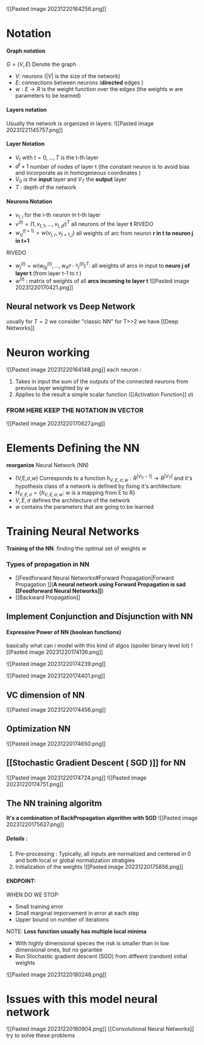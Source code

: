 
![[Pasted image 20231220164256.png]]
# Notation 
#### Graph notation
$G = (V,E)$ Denote the graph 
- $V$: neurons ($|V|$ is the size of the network)
- $E$: connections between neurons (**directed** edges )
- $w:E\rightarrow R$ is the weight function over the edges (the weights w are parameters to be learned)
#### Layers notation
Usually the network is organized in layers:
![[Pasted image 20231221145757.png]]
#### Layer Notation
- $V_t$ with $t = 0,...,T$ is the t-th layer
- $d^t+1$ number of nodes of layer t (the constant neuron is to avoid bias and incorporate as in homogeneous coordinates )
- $V_0$ is the **input** layer and $V_T$ the **output** layer 
- $T$ : depth of the network 
#### Neurons Notation
- $v_{t,i}$  for the i-th neuron in t-th layer 
- $v^{(t)}=(1,v_{t,1},...,v_{t,d^t})^T$  all neurons of the layer **t**
RIVEDO
- $w_{rj}^{(t+1)}=w(v_{t,r},v_{t+1,j})$ all weights of arc from neuron **r in t to neuron j in t+1**

RIVEDO
- $w_j^{(t)}=w(w^{(t)}_{0j},...,w^{(t)}_{d^{(t-1)}j})^T$: all weights of arcs in input to **neuro j of layer t** (from layer t-1 to t )
- $w^{(t)}$ : matrix of weights of all **arcs incoming to layer t**
![[Pasted image 20231220170421.png]]
## Neural network vs Deep Network
usually for $T=2$ we consider "classic NN"
for T>>2 we have [[Deep Networks]]
# Neuron working 
![[Pasted image 20231220164148.png]]
each neuron : 
1. Takes in input the sum of the outputs of the connected neurons from previous layer weighted by $w$
2. Applies to the result a simple scalar function ([[Activation Function]] $\sigma$)
### FROM HERE KEEP THE NOTATION IN VECTOR
![[Pasted image 20231220170627.png]]


# Elements Defining the NN
**reorganize**
Neural Network (NN)
- (V,E,$\sigma$,$w$) Corresponds to a function $h_{V,E,\sigma,w}: R^{|V_0 -1|}\rightarrow  R^{|V_T|}$ and it's hypothesis class of a network is defined by fixing it's architecture:
- $H_{V,E,\sigma}= \{h_{V,E,\sigma,w}:$ w is a mapping from E to R$\}$
- $V,E,\sigma$ defines the architecture of the network 
- $w$ contains the parameters that are going to be learned


# Training Neural Networks
**Training of the NN**: finding the optimal set of weights $w$
### Types of propagation in NN 
- [[Feedforward Neural Networks#Forward Propagation|Forward Propagation ]](**A neural network using Forward Propagation is sad [[Feedforward Neural Networks]]**)
- [[Backward Propagation]]

## Implement Conjunction and Disjunction with NN
#### Expressive Power of NN (boolean functions)
basically what can i model with this kind of algos (spoiler binary level lot)
![[Pasted image 20231220174136.png]]

![[Pasted image 20231220174239.png]]


![[Pasted image 20231220174401.png]]
## VC dimension of NN
![[Pasted image 20231220174456.png]]
## Optimization NN

![[Pasted image 20231220174650.png]]

## [[Stochastic Gradient Descent ( SGD )]] for NN
![[Pasted image 20231220174724.png]]
![[Pasted image 20231220174751.png]]

## The NN training algoritm 
**It's a combination of BackPropagation algorithm with SGD**
![[Pasted image 20231220175627.png]]
##### Details :
1.  Pre-processing : Typically, all inputs are normalized and centered in 0 and both local or global normalization stratigies
2. Initialization of the weights 
	![[Pasted image 20231220175856.png]]

#### ENDPOINT:
WHEN DO WE STOP:
- Small training error
- Small marginal imporvement in error at each step
- Upper bound on number of iterations

NOTE: **Loss function usually has multiple local minima**
- With highly dimensional speces the risk is smaller than in low dimensional ones, but no garantee
- Run Stochastic gradient descent (SGD) from diffeent (random) initial weights

![[Pasted image 20231220180248.png]]



# Issues with this model neural network
![[Pasted image 20231220180904.png]]
[[Convolutional Neural Networks]] try to solve these problems





